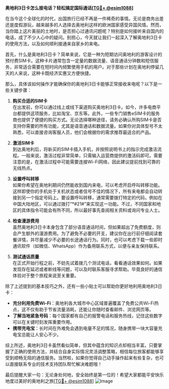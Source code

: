 **奥地利3日卡怎么接电话？轻松搞定国际通话[[TG💪+ @esim1088](https://t.me/s/esim1088)]**

在当今这个全球化的时代，出国旅行已经不再是一件稀奇的事情。无论是商务出差还是度假游玩，越来越多的人选择去奥地利这样的欧洲国家感受异国风情。然而，当你踏上这片美丽的土地时，是否担心过通讯问题呢？特别是如何接听来自国内的电话，成了不少人心中的疑问。别担心，今天就让我们一起深入了解奥地利3日卡的使用方法，以及如何顺利接通来自家乡的来电。

首先，什么是奥地利3日卡？简单来说，它是一种为短期访问奥地利的游客设计的预付费SIM卡。这种卡片通常包含一定量的数据流量、语音通话分钟数和短信服务，非常适合需要在短时间内频繁使用手机的用户。对于那些计划在奥地利停留几天的人来说，这种卡既经济实惠又方便快捷。

那么，具体该如何操作才能确保你的奥地利3日卡能够正常接收来电呢？以下是一些关键步骤：

1. **购买合适的SIM卡**  
   在出发前，你可以通过线上或线下渠道购买奥地利3日卡。如今，许多电商平台都提供这项服务，比如淘宝、京东等。此外，一些专门销售eSIM卡的服务商也提供了便捷的购买方式。无论选择哪种途径，请务必确认所购SIM卡是否支持你需要的所有功能，尤其是语音通话和数据流量。如果你对具体型号不太熟悉，可以直接咨询客服人员，他们会根据你的需求推荐最适合的产品。

2. **激活SIM卡**  
   到达奥地利后，将新买的SIM卡插入手机，并按照说明书上的指示完成激活流程。一般来说，激活过程非常简单，只需输入运营商提供的激活码即可。需要注意的是，在激活过程中可能需要连接Wi-Fi网络，因此建议提前找到可靠的无线热点。

3. **设置呼叫转移**  
   如果你希望在奥地利期间仍然能收到国内来电，可以考虑开启呼叫转移功能。这样即使你的手机处于关机状态或者信号不佳的情况下，所有来电都会自动转接到另一个指定号码上。要设置呼叫转移，通常需要拨打特定的代码，例如在中国大陆地区，可以通过拨打“*#21#”来实现这一功能。不过，不同国家和地区的具体指令可能会有所不同，所以最好事先查阅相关资料或询问专业人士。

4. **检查漫游费用**  
   虽然奥地利3日卡本身包含了部分语音通话时间，但如果超出了免费额度，则会产生额外的漫游费用。为了避免不必要的开支，建议你在出行前仔细阅读套餐详情，并尽量减少不必要的长途通话行为。同时，也可以考虑下载一些即时通讯软件（如微信、WhatsApp）作为备用联系方式，以便与亲友保持联系。

5. **测试通话质量**  
   在正式开始行程之前，不妨先试着拨几个测试电话，看看通话效果如何。如果发现存在延迟或者断线等问题，可以及时联系客服寻求帮助。毕竟良好的通信体验对于整个旅程来说至关重要。

除了上述提到的基本技巧之外，还有一些小贴士可以帮助你更好地利用奥地利3日卡：

- **充分利用免费Wi-Fi**：奥地利各大城市中心区域普遍覆盖了免费公共Wi-Fi热点，这不仅有助于节省流量消耗，还能让你随时查看邮件、浏览网页等。
- **了解当地紧急号码**：每个国家都有自己的报警电话和服务热线，记住这些数字可以在关键时刻发挥重要作用。
- **携带充电宝**：长时间在外难免会遇到电量不足的情况，随身携带一块大容量充电宝总能让人安心不少。

综上所述，奥地利3日卡虽然看似简单，但其中蕴含的知识点却相当丰富。只要掌握了正确的使用方法，并结合自身实际情况灵活调整策略，相信每位旅客都能够享受到顺畅无阻的通信服务。当然啦，如果你觉得自己动手操作起来有些复杂，也可以直接联系专业的技术支持团队帮忙解决难题哦！

最后提醒大家一句：无论身处何地，安全始终是第一位的！希望大家都能平安快乐地度过美好的奥地利之旅[[TG💪+ @esim1088](https://t.me/s/esim1088)] ![Image](https://i.postimg.cc/4NQfJmqS/Snipaste-2025-05-13-00-14-12.png)